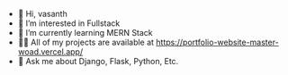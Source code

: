 - 👋 Hi, vasanth
- 👀 I’m interested in Fullstack
- 🌱 I’m currently learning MERN Stack
- 👨‍💻 All of my projects are available at https://portfolio-website-master-woad.vercel.app/
- 💬 Ask me about Django, Flask, Python, Etc.

